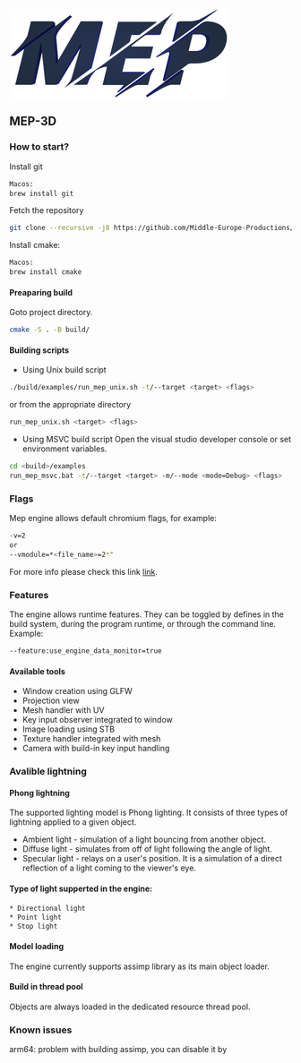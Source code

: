 <a href="url"><img src="https://github.com/Middle-Europe-Productions/MEP/blob/master/docs/mepdoc.png" align="center" height="159" width="392" ></a>

## MEP-3D

### How to start?

Install git
```sh
Macos:
brew install git
```

Fetch the repository
```sh
git clone --recursive -j8 https://github.com/Middle-Europe-Productions/MEP-3D.git
```
Install cmake:
```sh
Macos:
brew install cmake
```

#### Preaparing build
Goto project directory.
```sh
cmake -S . -B build/
```

#### Building scripts
* Using Unix build script
```sh
./build/examples/run_mep_unix.sh -t/--target <target> <flags>
```
or from the appropriate directory
```sh
run_mep_unix.sh <target> <flags>
```

* Using MSVC build script
Open the visual studio developer console or set environment variables.
```sh
cd <build>/examples
run_mep_msvc.bat -t/--target <target> -m/--mode <mode=Debug> <flags>
```
### Flags
Mep engine allows default chromium flags, for example:
```sh
-v=2
or
--vmodule=*<file_name>=2*"
```
For more info please check this link [link](https://github.com/google/glog).

### Features
The engine allows runtime features. They can be toggled by defines in the build system, during the program runtime, or through the command line.
Example:
```sh
--feature:use_engine_data_monitor=true
```

#### Available tools
* Window creation using GLFW
* Projection view
* Mesh handler with UV
* Key input observer integrated to window
* Image loading using STB
* Texture handler integrated with mesh
* Camera with build-in key input handling

### Avalible lightning

#### Phong lightning
The supported lighting model is Phong lighting. It consists of three types of lightning applied to a given object.
* Ambient light - simulation of a light bouncing from another object.
* Diffuse light - simulates from off of light following the angle of light.
* Specular light - relays on a user's position. It is a simulation of a direct reflection of a light coming to the viewer's eye.

#### Type of light supperted in the engine:
    * Directional light
    * Point light
    * Stop light

#### Model loading
The engine currently supports assimp library as its main object loader.

#### Build in thread pool
Objects are always loaded in the dedicated resource thread pool.


### Known issues
arm64: problem with building assimp, you can disable it by 
